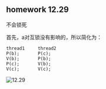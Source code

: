 ## homework 12.29

不会锁死  

首先，a对互锁没有影响的，所以简化为：  
```
thread1		thread2  
P(b);		P(c);  
V(b);		P(b);  
P(c);		V(b);  
V(c);		V(c);  
```

![12.29](https://github.com/DesmondoRay/CSAPP/blob/master/chapter_12/homework/12.29.png)  
